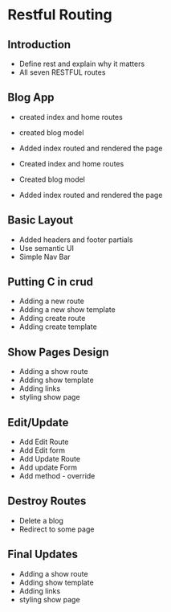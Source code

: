 # Restful Routing

## Introduction

  * Define rest and explain why it matters
  * All seven RESTFUL routes


## Blog App

  * created index and home routes
  * created blog model
  * Added index routed and rendered the page

   * Created index and home routes
   * Created blog model
   * Added index routed and rendered the page


## Basic Layout

  * Added headers and footer partials
  * Use semantic UI
  * Simple Nav Bar


## Putting C in crud

  * Adding a new route
  * Adding a new show template
  * Adding create route
  * Adding create template


## Show Pages Design

  * Adding  a show route
  * Adding show template
  * Adding links
  * styling show page


## Edit/Update

   * Add Edit Route
   * Add Edit form
   * Add Update Route
   * Add update Form
   * Add method - override

## Destroy Routes

   * Delete a blog
   * Redirect to some page

## Final Updates

 * Adding  a show route
 * Adding show template
 * Adding links
 * styling show page



